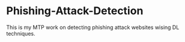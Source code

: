 # Phishing-Attack-Detection
This is my MTP work on detecting phishing attack websites wising DL techniques.
